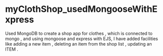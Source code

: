# myClothShop_usedMongooseWithExpress

Used MongoDB to create a shop app for clothes  , which is connected to mongo  , and using mongoose and express with EJS, I have added facilities like adding a new item , deleting an item from the shop list , updating an ITEM .
